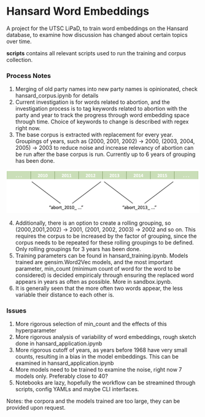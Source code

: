 # Hansard Word Embeddings

A project for the UTSC LiPaD, to train word embeddings on the Hansard database, to examine how discussion has changed about certain topics over time.

**scripts** contains all relevant scripts used to run the training and corpus collection. 

### Process Notes

1. Merging of old party names into new party names is opinionated, check hansard_corpus.ipynb for details
2. Current investigation is for words related to abortion, and the investigation process is to tag keywords related to abortion with the party and year to track the progress through word embedding space through time. Choice of keywords to change is described with regex right now. 
3. The base corpus is extracted with replacement for every year. Groupings of years, such as (2000, 2001, 2002) -> 2000, (2003, 2004, 2005) -> 2003 to reduce noise and increase relevancy of abortion can be run after the base corpus is run. Currently up to 6 years of grouping has been done.

![alt text](img/grouping.png "Grouping")

4. Additionally, there is an option to create a rolling grouping, so (2000,2001,2002) -> 2001, (2001, 2002, 2003) -> 2002 and so on. This requires the corpus to be increased by the factor of grouping, since the corpus needs to be repeated for these rolling groupings to be defined. Only rolling groupings for 3 years has been done. 
5. Training parameters can be found in hansard_training.ipynb. Models trained are gensim.Word2Vec models, and the most important parameter, min_count (minimum count of word for the word to be considered) is decided empiricaly through ensuring the replaced word appears in years as often as possible. More in sandbox.ipynb. 
6. It is generally seen that the more often two words appear, the less variable their distance to each other is. 

### Issues 

1. More rigorous selection of min_count and the effects of this hyperparameter
2. More rigorous analysis of variability of word embeddings, rough sketch done in hansard_application.ipynb
3. More rigorous cutoff of years, as years before 1968 have very small counts, resulting in a bias in the model embeddings. This can be examined in hansard_application.ipynb
4. More models need to be trained to examine the noise, right now 7 models only. Preferably close to 40? 
5. Notebooks are lazy, hopefully the workflow can be streamined through scripts, config YAMLs and maybe CLI interfaces.  

Notes: the corpora and the models trained are too large, they can be provided upon request.
